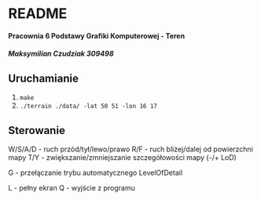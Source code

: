 # README 
#### Pracownia 6 Podstawy Grafiki Komputerowej - Teren
##### Maksymilian Czudziak 309498

## Uruchamianie
1. `make`
2. `./terrain ./data/ -lat 50 51 -lon 16 17`

## Sterowanie
W/S/A/D - ruch przód/tył/lewo/prawo
R/F - ruch bliżej/dalej od powierzchni mapy
T/Y - zwiększanie/zmniejszanie szczegółowości mapy (-/+ LoD)

G - przełączanie trybu automatycznego LevelOfDetail

L - pełny ekran
Q - wyjście z programu